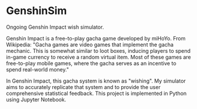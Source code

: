 # GenshinSim
Ongoing Genshin Impact wish simulator.

Genshin Impact is a free-to-play gacha game developed by miHoYo. From Wikipedia: "Gacha games are video games that implement the gacha mechanic. This is somewhat similar to loot boxes, inducing players to spend in-game currency to receive a random virtual item. Most of these games are free-to-play mobile games, where the gacha serves as an incentive to spend real-world money."

In Genshin Impact, this gacha system is known as "wishing". My simulator aims to accurately replicate that system and to provide the user comprehensive statistical feedback. This project is implemented in Python using Jupyter Notebook.
